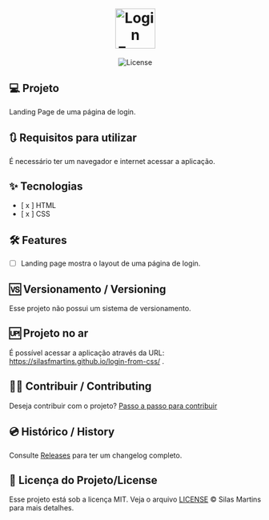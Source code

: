 <h1 align="center">
  <img alt="Login From CSS" height="80" title="Login From CSS" src="./favicon.ico" />
</h1>

<p align="center">
  <img alt="License" src="https://img.shields.io/github/license/silasfmartins/login-from-css">
</p>


## 💻 Projeto
Landing Page de uma página de login.

## 🔃 Requisitos para utilizar

É necessário ter um navegador e internet acessar a aplicação.

## ✨ Tecnologias

-   [ x ] HTML
-   [ x ] CSS

## :hammer_and_wrench: Features 

-   [ ] Landing page mostra o layout de uma página de login.

## 🆚 Versionamento / Versioning

Esse projeto não possui um sistema de versionamento.

## 🆙 Projeto no ar

É possível acessar a aplicação através da URL: https://silasfmartins.github.io/login-from-css/ .

## 👨‍💻 Contribuir / Contributing

Deseja contribuir com o projeto? [Passo a passo para contribuir](https://github.com/silasfmartins/login-from-css/blob/master/Contributing.md)

## 💿 Histórico / History

Consulte [Releases](https://github.com/silasfmartins/login-from-css/releases) para ter um changelog completo.

## 📄 Licença do Projeto/License

Esse projeto está sob a licença MIT. Veja o arquivo [LICENSE](https://github.com/silasfmartins/login-from-css/blob/main/LICENSE) © Silas Martins para mais detalhes.